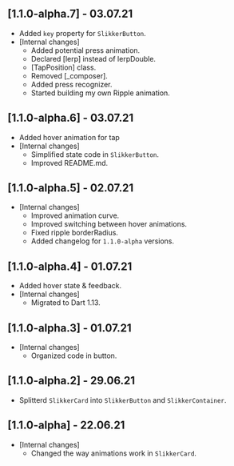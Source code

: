 ## [1.1.0-alpha.7] - 03.07.21
* Added `key` property for `SlikkerButton`.
* [Internal changes]
  - Added potential press animation.
  - Declared [lerp] instead of lerpDouble.
  - [TapPosition] class.
  - Removed [_composer].
  - Added press recognizer.
  - Started building my own Ripple animation.

## [1.1.0-alpha.6] - 03.07.21
* Added hover animation for tap
* [Internal changes]
  - Simplified state code in `SlikkerButton`.
  - Improved README.md.

## [1.1.0-alpha.5] - 02.07.21
* [Internal changes]
  - Improved animation curve.
  - Improved switching between hover animations.
  - Fixed ripple borderRadius.
  - Added changelog for `1.1.0-alpha` versions.

## [1.1.0-alpha.4] - 01.07.21
* Added hover state & feedback.
* [Internal changes]
  - Migrated to Dart 1.13.

## [1.1.0-alpha.3] - 01.07.21
* [Internal changes]
  - Organized code in button.

## [1.1.0-alpha.2] - 29.06.21
* Splitterd `SlikkerCard` into `SlikkerButton` and `SlikkerContainer`.

## [1.1.0-alpha] - 22.06.21
* [Internal changes]
  - Changed the way animations work in `SlikkerCard`.
